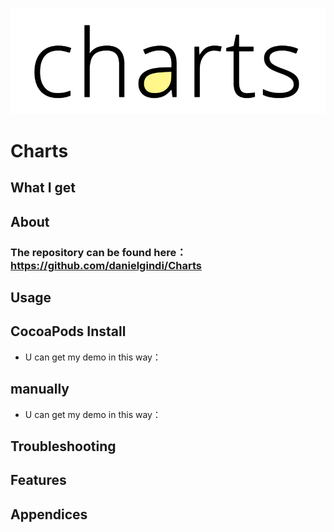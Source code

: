 ![](https://github.com/Yangchengfeng/HepburnBook/blob/master/HeraChart/Charts/topic.png)

# Charts

## What I get




## About

### The repository can be found here：https://github.com/danielgindi/Charts


## Usage

## CocoaPods Install

- U can get my demo in this way：

## manually

- U can get my demo in this way：

## Troubleshooting


## Features


## Appendices
